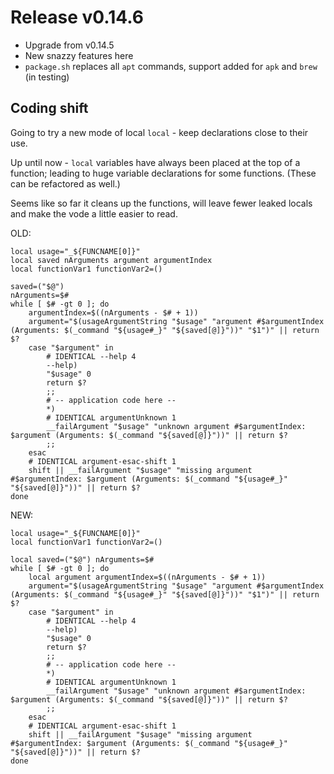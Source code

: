 # Release v0.14.6

- Upgrade from v0.14.5
- New snazzy features here
- `package.sh` replaces all `apt` commands, support added for `apk` and `brew` (in testing)

## Coding shift

Going to try a new mode of local `local` - keep declarations close to their use.

Up until now - `local` variables have always been placed at the top of a function; leading to huge variable declarations for some functions. (These can be refactored as well.) 

Seems like so far it cleans up the functions, will leave fewer leaked locals and make the vode a little easier to read.

OLD:

    local usage="_${FUNCNAME[0]}"
    local saved nArguments argument argumentIndex
    local functionVar1 functionVar2=()
    
    saved=("$@")
    nArguments=$#
    while [ $# -gt 0 ]; do
        argumentIndex=$((nArguments - $# + 1))
        argument="$(usageArgumentString "$usage" "argument #$argumentIndex (Arguments: $(_command "${usage#_}" "${saved[@]}"))" "$1")" || return $?
        case "$argument" in
            # IDENTICAL --help 4
            --help)
            "$usage" 0
            return $?
            ;;
            # -- application code here --
            *)
            # IDENTICAL argumentUnknown 1
            __failArgument "$usage" "unknown argument #$argumentIndex: $argument (Arguments: $(_command "${saved[@]}"))" || return $?
            ;;
        esac
        # IDENTICAL argument-esac-shift 1
        shift || __failArgument "$usage" "missing argument #$argumentIndex: $argument (Arguments: $(_command "${usage#_}" "${saved[@]}"))" || return $?
    done
    
NEW:

    local usage="_${FUNCNAME[0]}"
    local functionVar1 functionVar2=()
    
    local saved=("$@") nArguments=$#
    while [ $# -gt 0 ]; do
        local argument argumentIndex=$((nArguments - $# + 1))
        argument="$(usageArgumentString "$usage" "argument #$argumentIndex (Arguments: $(_command "${usage#_}" "${saved[@]}"))" "$1")" || return $?
        case "$argument" in
            # IDENTICAL --help 4
            --help)
            "$usage" 0
            return $?
            ;;
            # -- application code here --
            *)
            # IDENTICAL argumentUnknown 1
            __failArgument "$usage" "unknown argument #$argumentIndex: $argument (Arguments: $(_command "${saved[@]}"))" || return $?
            ;;
        esac
        # IDENTICAL argument-esac-shift 1
        shift || __failArgument "$usage" "missing argument #$argumentIndex: $argument (Arguments: $(_command "${usage#_}" "${saved[@]}"))" || return $?
    done
